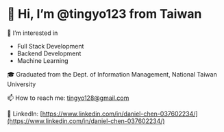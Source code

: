 # 👋 Hi, I’m @tingyo123 from Taiwan

👀 I’m interested in  
- Full Stack Development
- Backend Development  
- Machine Learning  

🎓 Graduated from the Dept. of Information Management, National Taiwan University

📫 How to reach me: [tingyo128@gmail.com](mailto:tingyo128@gmail.com)

🔗 LinkedIn: [https://www.linkedin.com/in/daniel-chen-037602234/](https://www.linkedin.com/in/daniel-chen-037602234/)
